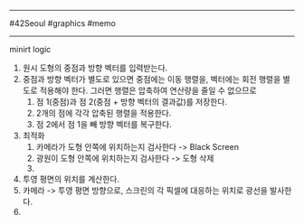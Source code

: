 
---

#42Seoul #graphics #memo

---

minirt logic

1. 원시 도형의 중점과 방향 벡터를 입력받는다.
2. 중점과 방향 벡터가 별도로 있으면 중점에는 이동 행렬을, 벡터에는 회전 행렬을 별도로 적용해야 한다. 그러면 행렬은 압축하여 연산량을 줄일 수 없으므로
	1. 점 1(중점)과 점 2(중점 + 방향 벡터의 결과값)를 저장한다.
	2. 2개의 점에 각각 압축된 행렬을 적용한다.
	3. 점 2에서 점 1을 빼 방향 벡터를 복구한다.
3. 최적화
	1. 카메라가 도형 안쪽에 위치하는지 검사한다 -> Black Screen
	2. 광원이 도형 안쪽에 위치하는지 검사한다 -> 도형 삭제
	3. 
4. 투영 평면의 위치를 계산한다.
5. 카메라 -> 투영 평면 방향으로, 스크린의 각 픽셀에 대응하는 위치로 광선을 발사한다.
6. 